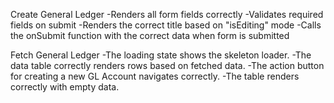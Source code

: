 Create General Ledger
-Renders all form fields correctly
-Validates required fields on submit
-Renders the correct title based on "isEditing" mode
-Calls the onSubmit function with the correct data when form is submitted

Fetch General Ledger
-The loading state shows the skeleton loader.
-The data table correctly renders rows based on fetched data.
-The action button for creating a new GL Account navigates correctly.
-The table renders correctly with empty data.